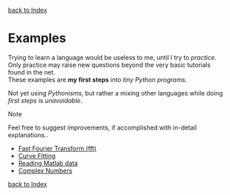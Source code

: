 [back to Index](../README.md)

# Examples

Trying to learn a language would be useless to me, until I try to *practice*.  
Only practice may raise new questions beyond the very basic tutorials found in the net.  
These examples are **my first steps** into *tiny Python programs*. 

Not yet using *Pythonisms*, but rather a mixing other languages while doing *first steps* is *unavoidable*.

> [!NOTE]
> Feel free to suggest improvements, if accomplished with in-detail explanations..


* [Fast Fourier Transform \(fft\)](FastFourierTransform.md)
* [Curve Fitting](CurveFitting.md)
* [Reading Matlab data](ReadingMatlab.md)
* [Complex Numbers](ComplexNumbers.md)

[back to Index](../README.md)
